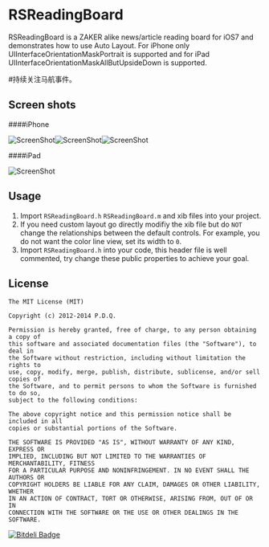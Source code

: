 RSReadingBoard
==============

RSReadingBoard is a ZAKER alike news/article reading board for iOS7 and demonstrates how to use Auto Layout. For iPhone only UIInterfaceOrientationMaskPortrait is supported and for iPad UIInterfaceOrientationMaskAllButUpsideDown is supported.

#持续关注马航事件。

Screen shots
------------

####iPhone

![ScreenShot](https://github.com/yeahdongcn/RSReadingBoard/blob/master/1.png?raw=true)![ScreenShot](https://github.com/yeahdongcn/RSReadingBoard/blob/master/2.png?raw=true)![ScreenShot](https://github.com/yeahdongcn/RSReadingBoard/blob/master/3.png?raw=true)

####iPad

![ScreenShot](https://github.com/yeahdongcn/RSReadingBoard/blob/master/iPad_landscape.png?raw=true)

Usage
------------
1. Import `RSReadingBoard.h` `RSReadingBoard.m` and xib files into your project. 
2. If you need custom layout go directly modifiy the xib file but do `NOT` change the relationships between the default controls. For example, you do not want the color line view, set its width to `0`. 
3. Import `RSReadingBoard.h` into your code, this header file is well commented, try change these public properties to achieve your goal.

License
------------
    The MIT License (MIT)

    Copyright (c) 2012-2014 P.D.Q.

    Permission is hereby granted, free of charge, to any person obtaining a copy of
    this software and associated documentation files (the "Software"), to deal in
    the Software without restriction, including without limitation the rights to
    use, copy, modify, merge, publish, distribute, sublicense, and/or sell copies of
    the Software, and to permit persons to whom the Software is furnished to do so,
    subject to the following conditions:

    The above copyright notice and this permission notice shall be included in all
    copies or substantial portions of the Software.

    THE SOFTWARE IS PROVIDED "AS IS", WITHOUT WARRANTY OF ANY KIND, EXPRESS OR
    IMPLIED, INCLUDING BUT NOT LIMITED TO THE WARRANTIES OF MERCHANTABILITY, FITNESS
    FOR A PARTICULAR PURPOSE AND NONINFRINGEMENT. IN NO EVENT SHALL THE AUTHORS OR
    COPYRIGHT HOLDERS BE LIABLE FOR ANY CLAIM, DAMAGES OR OTHER LIABILITY, WHETHER
    IN AN ACTION OF CONTRACT, TORT OR OTHERWISE, ARISING FROM, OUT OF OR IN
    CONNECTION WITH THE SOFTWARE OR THE USE OR OTHER DEALINGS IN THE SOFTWARE.

[![Bitdeli Badge](https://d2weczhvl823v0.cloudfront.net/yeahdongcn/rsreadingboard/trend.png)](https://bitdeli.com/free "Bitdeli Badge")

